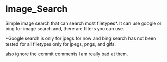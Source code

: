# Image_Search

Simple image search that can search most filetypes*. It can use google or bing for image search and, there are filters you can use.

\*Google search is only for jpegs for now and bing search has not been tested for all filetypes only for jpegs, pngs, and gifs.

also ignore the commit comments I am really bad at them.
